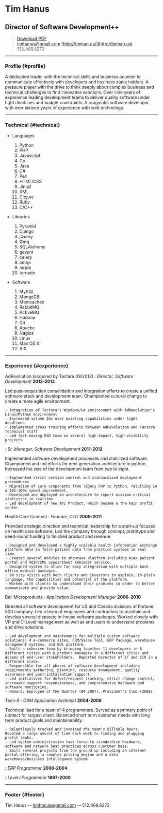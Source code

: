 # Tim Hanus
## Director of Software Development++

> [Download PDF](resume.pdf)  
> [timhanus@gmail.com](timhanus@gmail.com)
> [http://timhan.us/](http://timhan.us)
> 512.468.8273

------

### Profile {#profile}
A dedicated leader with the technical skills and business acumen to communicate effectively with developers and business stake holders.  A pressure player with the drive to think deeply about complex business and technical challenges to find innovative solutions.  Over nine years of experience leading development teams to deliver quality software under tight deadlines and budget constraints.  A pragmatic software developer with over sixteen years of experience with web technology.

------

### Technical {#technical}

* Languages
	1. Python
	1. PHP
	1. Javascript
	1. Go
	1. Java
	1. C#
	1. Perl
	1. HTML/CSS
	1. Jinja2
	1. XML
	1. Clojure
	1. Ruby
	1. C/C++

* Libraries
	1. Pyramid
	1. Django 
	1. jQuery
	1. Ømq
	1. SQLAlchemy
	1. gevent
	1. celery
	1. amqp
	1. mrjob
	1. tornado

* Software
	1. MySQL
	1. MongoDB
	1. Memcached
	1. RabbitMQ
	1. ActiveMQ
	1. Hadoop
	1. Git
	1. Apache
	1. Nagios
	1. Linux
	1. Mac OS X
	1. AIX


------

### Experience {#experience}

AdRevolution (acquired by Tactara 09/2012)
: *Director, Software Development* 
  __2012-2013__

  Led post-acquisition consolidation and integration efforts to create a unified software stack and development team.  Championed cultural change to create a more agile environment.  

  	- Integration of Tactara's Windows/C# environment with AdRevolution's Linux/Python environment
  	- Increased volume 10x over existing capabilities under tight deadlines
  	- Implemented cross training efforts between AdRevolution and Tactara technical staff
  	- Led fast-moving R&D team on several high-impact, high-visibility projects


: *Sr. Manager, Software Development* 
  __2011-2012__

  Implemented software development processes and stabilized software.  Championed and led efforts for next generation architecture in python.  Increased the size of the development team from two to eight.

	- Implmented strict version control and standardized deployment proceedures
    - Migration of core components from legacy PHP to Python, resulting in a 10x-100x speed improvement.
    - Developed and deployed an archetecture to report mission critical statistics in realtime
    - Led development of new API Product, which became a the main profit center




Health Care Connect
: *Founder, CTO* 
  __2009-2011__

  Provided strategic direction and technical leadership for a start-up focused on health care software.  Led  the company through concept, prototype and seed-round funding to finished product and revenue.

	- Designed and developed a highly scalable health information exchange platform able to fetch patient data from practice systems in real time.
	- Created several modules to showcase platform including Ajax patient portal and VOIP/SMS appointment reminder service. 
	- Designed system to allow for easy integration with multiple back office medical packages.
	- On site visits with both clients and investors to explain, in plain language, the capabilities and potential of the platform.  
	- Worked with clients to understand their problems in order to better communicate and provide value.  


Bell Microproducts
: *Application Development Manager*
  __2006–2010__

  Directed all software development for US and Canada divisions of Fortune 500 company.  Led a team of employees and contractors to maintain and develop several disparate in-house software packages.  Worked closely with VP and C-Level management as well as end users to understand problems and drive solutions.

	- Led development and maintenance for multiple custom software solutions: 4 e-commerce sites, CRM/Sales Tool, ERP Package, warehouse management systems, and EDI platform.  
	- Built a cohesive team by bringing together 11 developers in 5 different cities with 8 product managers in 4 different cities and dozens of end-user stakeholders.  Reported Director of IT and CIO in a different state.
	- Responsible for all phases of software development including requirements gathering, planning, resource management, quality assurance and post-installation support. 
	- Led initiatives for defect/request tracking, strict change control, increased support responsiveness, and comprehensive hardware and software monitoring.   
	- Honors: Employee of the Quarter (Q4 2007), President's Club (2008)


Tech-X
: *CRM Application Architect* 
  __2004-2006__

  Technical lead for a team of 4 programmers.  Served as a primary point of contact for largest 
  client.  Balanced short term customer needs with long term product goals and maintainability.

	- Relentlessly tracked and invoiced the team's billable hours.  Devoted a large amount of time each week to finding and plugging profit leaks.   
	- Led system administration task force to standardize hardware, software and network best practices across customer base.
	- Built several projects from the ground up including an internet portal offering, a complex pricing engine and a data warehouse/business intellegance system

: *ERP Programmer* 
  __2000-2004__

: *Level I Programmer* 
  __1997-2000__


------

### Footer {#footer}

Tim Hanus -- [timhanus@gmail.com](timhanus@gmail.com) -- 512.468.8273
